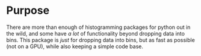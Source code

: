 # Purpose

There are more than enough of histogramming packages for python out in
the wild, and some have _a lot_ of functionality beyond dropping data
into bins. This package is _just_ for dropping data into bins, but as
fast as possible (not on a GPU), while also keeping a simple code
base.
